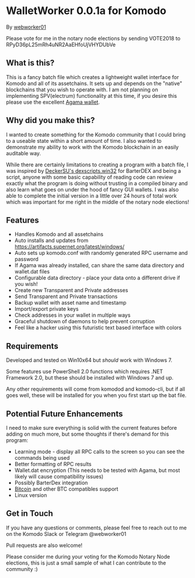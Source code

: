 # WalletWorker 0.0.1a for Komodo

By [webworker01](https://webworker.sh/notary)

Please vote for me in the notary node elections by sending VOTE2018 to RPyD36pL25mRh4uNR2AaEHfoUjVHYDUbVe

## What is this?

This is a fancy batch file which creates a lightweight wallet interface for Komodo and all of its assetchains.  It sets up and depends on the "native" blockchains that you wish to operate with. I am not planning on implementing SPV(electrum) functionality at this time, if you desire this please use the excellent [Agama wallet](https://komodoplatform.com/komodo-wallets/).

## Why did you make this?

I wanted to create something for the Komodo community that I could bring to a useable state within a short amount of time. I also wanted to demonstrate my ability to work with the Komodo blockchain in an easily auditable way.  

While there are certainly limitations to creating a program with a batch file, I was inspired by [DeckerSU's dexscripts.win32](https://github.com/DeckerSU/SuperNET/blob/dev-decker-dev/iguana/dexscripts.win32/how_to_use.md) for BarterDEX and being a script, anyone with some basic capability of reading code can review exactly what the program is doing without trusting in a compiled binary and also learn what goes on under the hood of fancy GUI wallets.   I was also able to complete the initial version in a little over 24 hours of total work which was important for me right in the middle of the notary node elections!

## Features

* Handles Komodo and all assetchains
* Auto installs and updates from https://artifacts.supernet.org/latest/windows/
* Auto sets up komodo.conf with randomly generated RPC username and password
* If Agama was already installed, can share the same data directory and wallet.dat files
* Configurable data directory - place your data onto a different drive if you wish!
* Create new Transparent and Private addresses
* Send Transparent and Private transactions
* Backup wallet with asset name and timestamp
* Import/export private keys
* Check addresses in your wallet in multiple ways
* Graceful shutdown of daemons to help prevent corruption
* Feel like a hacker using this futuristic text based interface with colors

## Requirements

Developed and tested on Win10x64 but _should_ work with Windows 7.

Some features use PowerShell 2.0 functions which requires .NET Framework 2.0, but these should be installed with Windows 7 and up.

Any other requirements will come from komodod and komodo-cli, but if all goes well, these will be installed for you when you first start up the bat file.

## Potential Future Enhancements

I need to make sure everything is solid with the current features before adding on much more, but some thoughts if there's demand for this program:

* Learning mode - display all RPC calls to the screen so you can see the commands being used
* Better formatting of RPC results
* Wallet.dat encryption (This needs to be tested with Agama, but most likely will cause compatibility issues)
* Possibly  BarterDex integration
* [Bitcoin](https://bitcoin.org) and other BTC compatibles support
* Linux version

## Get in Touch

If you have any questions or comments, please feel free to reach out to me on the Komodo Slack or Telegram @webworker01

Pull requests are also welcome!

Please consider me during your voting for the Komodo Notary Node elections, this is just a small sample of what I can contribute to the community :)